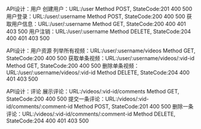 API设计：用户
创建用户：URL:/user Method POST, StateCode:201 400 500
用户登录：URL:/user/:username Method POST, StateCode:200 400 500
获取用户信息：URL:/user/:username Method GET, StateCode:200 400 401 403 500
用户注销：URL:/user/:username Method DELETE, StateCode:204 400 401 403 500

API设计：用户资源
列举所有视频：URL:/user/:username/videos Method GET, StateCode:200 400 500
获取单条视频：URL:/user/:username/videos/:vid-id Method GET, StateCode:200 400 500
删除单条视频：URL:/user/:username/videos/:vid-id Method DELETE, StateCode:204 400 401 403 500

API设计：评论
展示评论：URL:/videos/:vid-id/comments Method GET, StateCode:200 400 500
提交一条评论：URL:/videos/:vid-id/comments/:comment-id Method POST, StateCode:201 400 500
删除一条评论：URL:/videos/:vid-id/comments/:comment-id Method DELETE, StateCode:204 400 401 403 500




